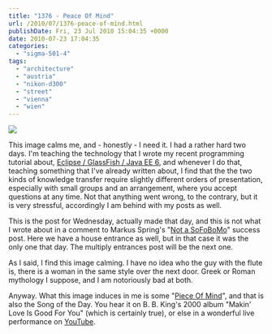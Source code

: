 ```yaml
---
title: "1376 - Peace Of Mind"
url: /2010/07/1376-peace-of-mind.html
publishDate: Fri, 23 Jul 2010 15:04:35 +0000
date: 2010-07-23 17:04:35
categories: 
  - "sigma-501-4"
tags: 
  - "architecture"
  - "austria"
  - "nikon-d300"
  - "street"
  - "vienna"
  - "wien"
---
```

<a target="_blank" href="https://d25zfm9zpd7gm5.cloudfront.net/1200x1200/2010/20100721_175132_ps.jpg"><img src="https://d25zfm9zpd7gm5.cloudfront.net/0600x0600/2010/20100721_175132_ps.jpg" /></a>

This image calms me, and - honestly - I need it. I had a rather hard two days. I'm teaching the technology that I wrote my recent programming tutorial about, <a target="_blank" href="http://programming.manessinger.com/tutorials/an-eclipse-glassfish-java-ee-6-tutorial/">Eclipse / GlassFish / Java EE 6</a>, and whenever I do that, teaching something that I've already written about, I find that the the two kinds of knowledge transfer require slightly different orders of presentation, especially with small groups and an arrangement, where you accept questions at any time. Not that anything went wrong, to the contrary, but it is very stressful, accordingly I am behind with my posts as well.

This is the post for Wednesday, actually made that day, and this is not what I wrote about in a comment to Markus Spring's "<a target="_blank" href="http://markus-spring.info/wp/2010/07/not-a-sofobomo-book-budapest-fringe-time/">Not a SoFoBoMo</a>" success post. Here we have a house entrance as well, but in that case it was the only one that day. The multiply entrances post will be the next one.

 As I said, I find this image calming. I have no idea who the guy with the flute is, there is a woman in the same style over the next door. Greek or Roman mythology I suppose, and I am notoriously bad at both.

Anyway. What this image induces in me is some "<a target="_blank" href="http://www.lyricsmode.com/lyrics/b/bb_king/peace_of_mind.html">Piece Of Mind</a>", and that is also the Song of the Day. You hear it on B. B. King's 2000 album "Makin' Love Is Good For You" (which is certainly true), or else in a wonderful live performance on <a target="_blank" href="http://www.youtube.com/watch?v=uuOQF0x-I-w">YouTube</a>.
